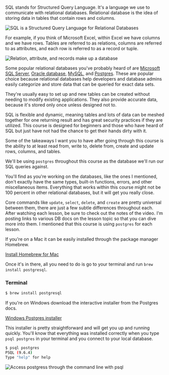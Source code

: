 SQL stands for Structured Query Language. It's a language we use to communicate with relational databases. Relational database is the idea of storing data in tables that contain rows and columns.

![SQL is a Structured Query Language for Relational Databases](https://res.cloudinary.com/dg3gyk0gu/image/upload/v1556808032/transcript-images/introsql.svg)

For example, if you think of Microsoft Excel, within Excel we have columns and we have rows. Tables are referred to as relations, columns are referred to as attributes, and each row is referred to as a record or tuple.

![Relation, attribute, and records make up a database](https://res.cloudinary.com/dg3gyk0gu/image/upload/v1556808032/transcript-images/RelationTable.svg)

Some popular relational databases you've probably heard of are [Microsoft SQL Server](), [Oracle database](), [MySQL](), and [Postgres](). These are popular choice because relational databases help developers and database admins easily categorize and store data that can be queried for exact data sets.

They're usually easy to set up and new tables can be created without needing to modify existing applications. They also provide accurate data, because it's stored only once unless designed not to.

SQL is flexible and dynamic, meaning tables and lots of data can be meshed together for one returning result and has great security practices if they are utilized. This course is designed for beginners and those who have heard of SQL but just have not had the chance to get their hands dirty with it.

Some of the takeaways I want you to have after going through this course is the ability to at least read from, write to, delete from, create and update rows, columns, and tables.

We'll be using `postgres` throughout this course as the database we'll run our SQL queries against.

You'll find as you're working on the databases, like the ones I mentioned, don't exactly have the same types, built-in functions, errors, and other miscellaneous items. Everything that works within this course might not be 100 percent in other relational databases, but it will get you really close.

Core commands like `update`, `select`, `delete`, and `create` are pretty universal between them, there are just a few subtle differences throughout each. After watching each lesson, be sure to check out the notes of the video. I'm posting links to various DB docs on the lesson topic so that you can dive more into them. I mentioned that this course is using `postgres` for each lesson.

If you're on a Mac it can be easily installed through the package manager Homebrew.

[Install Homebrew for Mac](https://brew.sh/)

Once it's in there, all you need to do is go to your terminal and run `brew install postgresql`.

### Terminal
```bash
$ brew install postgresql
```

If you're on Windows download the interactive installer from the Postgres docs.

[Windows Postgres installer](https://www.postgresql.org/download/windows/)

This installer is pretty straightforward and will get you up and running quickly. You'll know that everything was installed correctly when you type `psql postgres` in your terminal and you connect to your local database.

```bash
$ psql postgres
PSQL (9.6.4)
Type "help" for help
```

![Access postgress through the command line with psql](https://res.cloudinary.com/dg3gyk0gu/image/upload/v1556808032/transcript-images/BasicCommands.svg)

